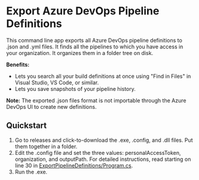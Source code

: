 # Export Azure DevOps Pipeline Definitions
This command line app exports all Azure DevOps pipeline definitions to .json and .yml files. It finds all the pipelines to which you have access in your organization. It organizes them in a folder tree on disk. 

**Benefits:** 
- Lets you search all your build definitions at once using "Find in Files" in Visual Studio, VS Code, or similar.
- Lets you save snapshots of your pipeline history. 

**Note:** 
The exported .json files format is not importable through the Azure DevOps UI to create new definitions.

## Quickstart
1. Go to releases and click-to-download the .exe, .config, and .dll files. Put them together in a folder. 
1. Edit the .config file and set the three values: personalAccessToken, organization, and outputPath.
   For detailed instructions, read starting on line 30 in [ExportPipelineDefinitions/Program.cs](ExportPipelineDefinitions/Program.cs).
1. Run the .exe.
